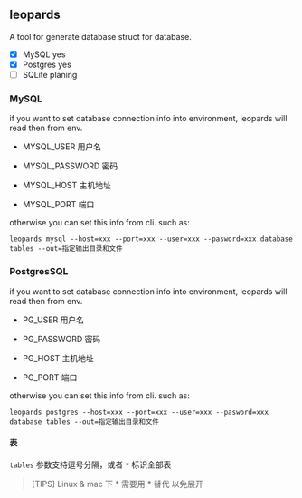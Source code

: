 ## leopards

A tool for generate database struct for database.

+ [x] MySQL      yes
+ [x] Postgres   yes
+ [ ] SQLite     planing

### MySQL

if you want to set database connection info into environment, leopards will read then from env.

+ MYSQL_USER
  用户名

+ MYSQL_PASSWORD
  密码

+ MYSQL_HOST
  主机地址

+ MYSQL_PORT
  端口


otherwise you can set this info from cli. such as:

```shell
leopards mysql --host=xxx --port=xxx --user=xxx --pasword=xxx database tables --out=指定输出目录和文件
```


### PostgresSQL

if you want to set database connection info into environment, leopards will read then from env.

+ PG_USER
  用户名

+ PG_PASSWORD
  密码

+ PG_HOST
  主机地址

+ PG_PORT
  端口


otherwise you can set this info from cli. such as:

```shell
leopards postgres --host=xxx --port=xxx --user=xxx --pasword=xxx database tables --out=指定输出目录和文件
```

#### 表

`tables` 参数支持逗号分隔，或者 `*` 标识全部表


> [TIPS]
> Linux & mac 下 * 需要用 \* 替代 以免展开